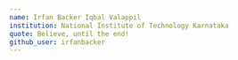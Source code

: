 ```yaml
---
name: Irfan Backer Iqbal Valappil
institution: National Institute of Technology Karnataka
quote: Believe, until the end!
github_user: irfanbacker
---
```

